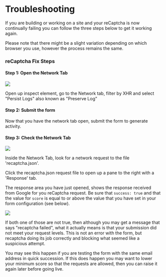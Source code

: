 # Troubleshooting

If you are building or working on a site and your reCaptcha is now continually failing you can follow the three steps below to get it working again.

Please note that there might be a slight variation depending on which browser you use, however the process remains the same.

### reCaptcha Fix Steps

#### Step 1: Open the Network Tab

![](https://d258lu9myqkejp.cloudfront.net/attachment_images/338162fc7da703a5ec6b0a868ec1eb82389cf2dc6a20b4568d3d8396f1f54724fb5cbb47-3ddd-4f0f-840b-6d1a78_sewdjj.png)

Open up inspect element, go to the Network tab, filter by XHR and select "Persist Logs" also known as "Preserve Log"

#### Step 2: Submit the form

Now that you have the network tab open, submit the form to generate activity.

#### Step 3: Check the Network Tab

![](https://d258lu9myqkejp.cloudfront.net/attachment_images/88f6c32f87a0beff59304cd7d2c8b1c2f0ba2092cf3134c5f2eb65065c858a148a632732-ee5e-4fff-89a8-ea7b9b_1stmmd9.png)

Inside the Network Tab, look for a network request to the file 'recaptcha.json'.

Click the recaptcha.json request file to open up a pane to the right with a 'Response' tab.

The response area you have just opened, shows the response received from Google for you reCaptcha request. Be sure that `success: true` and that the value for `score` is equal to or above the value that you have set in your form configuration (see below).

![](https://d258lu9myqkejp.cloudfront.net/attachment_images/3c8ef704b086170a6cfc854653011f2d5d462168217213de697da4c98cf8db5ccf1df3cc-b062-47e8-921e-7369bb_1pfh52t.png)

If both one of those are not true, then although you may get a message that says "recaptcha failed", what it actually means is that your submission did not meet your request levels. This is not an error with the form, but recaptcha doing its job correctly and blocking what seemed like a suspicious attempt.

You may see this happen if you are testing the form with the same email address in quick succession. If this does happen you may want to lower your minimum score so that the requests are allowed, then you can raise it again later before going live.
